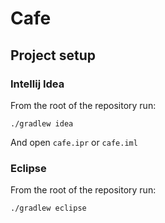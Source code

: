 # Cafe

## Project setup
### Intellij Idea
From the root of the repository run:
```
./gradlew idea
```
And open `cafe.ipr` or `cafe.iml`
### Eclipse
From the root of the repository run:
```
./gradlew eclipse
```
